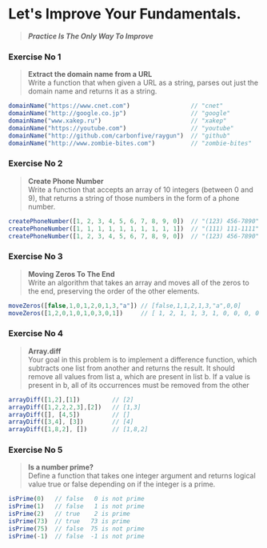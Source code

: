 # Let's Improve Your Fundamentals.
> **_Practice Is The Only Way To Improve_**


### Exercise No 1 
> **Extract the domain name from a URL**   
> Write a function that when given a URL as a string, parses out just the domain name and returns it as a string.

```javascript
domainName("https://www.cnet.com")                 // "cnet"
domainName("http://google.co.jp")                  // "google"
domainName("www.xakep.ru")                         // "xakep"
domainName("https://youtube.com")                  // "youtube"
domainName("http://github.com/carbonfive/raygun")  // "github" 
domainName("http://www.zombie-bites.com")          // "zombie-bites"
```

### Exercise No 2  
> **Create Phone Number**    
> Write a function that accepts an array of 10 integers (between 0 and 9), that returns a string of those numbers in the form of a phone number.

```javascript
createPhoneNumber([1, 2, 3, 4, 5, 6, 7, 8, 9, 0])  // "(123) 456-7890"
createPhoneNumber([1, 1, 1, 1, 1, 1, 1, 1, 1, 1])  // "(111) 111-1111"
createPhoneNumber([1, 2, 3, 4, 5, 6, 7, 8, 9, 0])  // "(123) 456-7890"
```

### Exercise No 3  
> **Moving Zeros To The End**    
> Write an algorithm that takes an array and moves all of the zeros to the end, preserving the order of the other elements.

```javascript
moveZeros([false,1,0,1,2,0,1,3,"a"]) // [false,1,1,2,1,3,"a",0,0]
moveZeros([1,2,0,1,0,1,0,3,0,1])     // [ 1, 2, 1, 1, 3, 1, 0, 0, 0, 0 ]
```

### Exercise No 4
> **Array.diff**    
> Your goal in this problem is to implement a difference function, which subtracts one list from another and returns the result.
It should remove all values from list a, which are present in list b. If a value is present in b, all of its occurrences must be removed from the other

```javascript
arrayDiff([1,2],[1])         // [2]
arrayDiff([1,2,2,2,3],[2])   // [1,3]
arrayDiff([], [4,5])         // []
arrayDiff([3,4], [3])        // [4]
arrayDiff([1,8,2], [])       // [1,8,2]
```

### Exercise No 5
>**Is a number prime?**    
> Define a function that takes one integer argument and returns logical value true or false depending on if the integer is a prime.

```javascript
isPrime(0)   // false   0 is not prime
isPrime(1)   // false   1 is not prime
isPrime(2)   // true    2 is prime
isPrime(73)  // true   73 is prime
isPrime(75)  // false  75 is not prime
isPrime(-1)  // false  -1 is not prime
```
